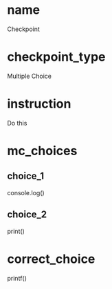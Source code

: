 # name
Checkpoint   

# checkpoint_type
Multiple Choice

# instruction
Do this

# mc_choices

## choice_1
console.log()

## choice_2
print()

# correct_choice
printf()